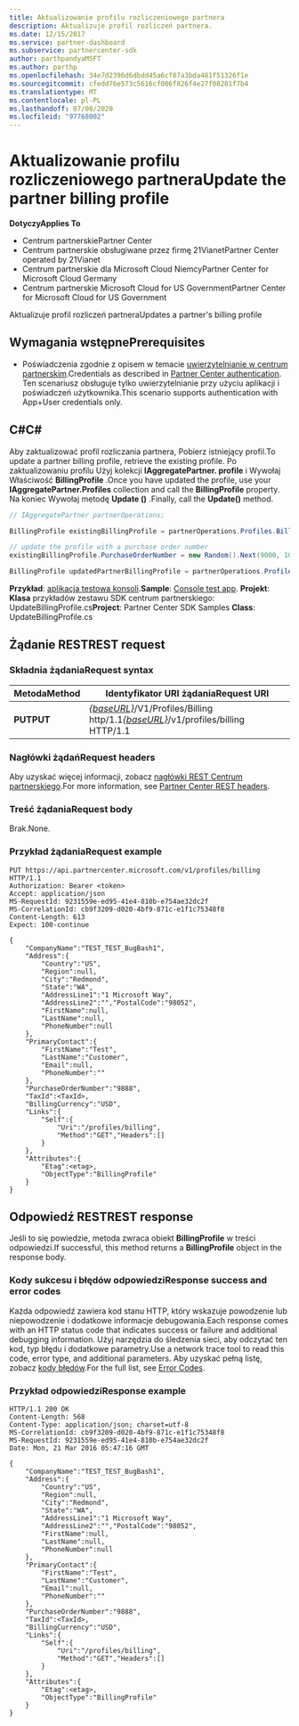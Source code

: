 ```yaml
---
title: Aktualizowanie profilu rozliczeniowego partnera
description: Aktualizuje profil rozliczeń partnera.
ms.date: 12/15/2017
ms.service: partner-dashboard
ms.subservice: partnercenter-sdk
author: parthpandyaMSFT
ms.author: parthp
ms.openlocfilehash: 34e7d2396d6dbdd45a6cf87a3bda481f51326f1e
ms.sourcegitcommit: cfedd76e573c5616cf006f826f4e27f08281f7b4
ms.translationtype: MT
ms.contentlocale: pl-PL
ms.lasthandoff: 07/08/2020
ms.locfileid: "97768002"
---
```

# <a name="update-the-partner-billing-profile"></a><span data-ttu-id="9add6-103">Aktualizowanie profilu rozliczeniowego partnera</span><span class="sxs-lookup"><span data-stu-id="9add6-103">Update the partner billing profile</span></span>

<span data-ttu-id="9add6-104">**Dotyczy**</span><span class="sxs-lookup"><span data-stu-id="9add6-104">**Applies To**</span></span>

- <span data-ttu-id="9add6-105">Centrum partnerskie</span><span class="sxs-lookup"><span data-stu-id="9add6-105">Partner Center</span></span>
- <span data-ttu-id="9add6-106">Centrum partnerskie obsługiwane przez firmę 21Vianet</span><span class="sxs-lookup"><span data-stu-id="9add6-106">Partner Center operated by 21Vianet</span></span>
- <span data-ttu-id="9add6-107">Centrum partnerskie dla Microsoft Cloud Niemcy</span><span class="sxs-lookup"><span data-stu-id="9add6-107">Partner Center for Microsoft Cloud Germany</span></span>
- <span data-ttu-id="9add6-108">Centrum partnerskie Microsoft Cloud for US Government</span><span class="sxs-lookup"><span data-stu-id="9add6-108">Partner Center for Microsoft Cloud for US Government</span></span>

<span data-ttu-id="9add6-109">Aktualizuje profil rozliczeń partnera</span><span class="sxs-lookup"><span data-stu-id="9add6-109">Updates a partner's billing profile</span></span>

## <a name="prerequisites"></a><span data-ttu-id="9add6-110">Wymagania wstępne</span><span class="sxs-lookup"><span data-stu-id="9add6-110">Prerequisites</span></span>

- <span data-ttu-id="9add6-111">Poświadczenia zgodnie z opisem w temacie [uwierzytelnianie w centrum partnerskim](partner-center-authentication.md).</span><span class="sxs-lookup"><span data-stu-id="9add6-111">Credentials as described in [Partner Center authentication](partner-center-authentication.md).</span></span> <span data-ttu-id="9add6-112">Ten scenariusz obsługuje tylko uwierzytelnianie przy użyciu aplikacji i poświadczeń użytkownika.</span><span class="sxs-lookup"><span data-stu-id="9add6-112">This scenario supports authentication with App+User credentials only.</span></span>

## <a name="c"></a><span data-ttu-id="9add6-113">C\#</span><span class="sxs-lookup"><span data-stu-id="9add6-113">C\#</span></span>

<span data-ttu-id="9add6-114">Aby zaktualizować profil rozliczania partnera, Pobierz istniejący profil.</span><span class="sxs-lookup"><span data-stu-id="9add6-114">To update a partner billing profile, retrieve the existing profile.</span></span> <span data-ttu-id="9add6-115">Po zaktualizowaniu profilu Użyj kolekcji **IAggregatePartner. profile** i Wywołaj Właściwość **BillingProfile** .</span><span class="sxs-lookup"><span data-stu-id="9add6-115">Once you have updated the profile, use your **IAggregatePartner.Profiles** collection and call the **BillingProfile** property.</span></span> <span data-ttu-id="9add6-116">Na koniec Wywołaj metodę **Update ()** .</span><span class="sxs-lookup"><span data-stu-id="9add6-116">Finally, call the **Update()** method.</span></span>

``` csharp
// IAggregatePartner partnerOperations;

BillingProfile existingBillingProfile = partnerOperations.Profiles.BillingProfile.Get();

// update the profile with a purchase order number
existingBillingProfile.PurchaseOrderNumber = new Random().Next(9000, 10000).ToString(CultureInfo.InvariantCulture);

BillingProfile updatedPartnerBillingProfile = partnerOperations.Profiles.BillingProfile.Update(existingBillingProfile);
```

<span data-ttu-id="9add6-117">**Przykład**: [aplikacja testowa konsoli](console-test-app.md).</span><span class="sxs-lookup"><span data-stu-id="9add6-117">**Sample**: [Console test app](console-test-app.md).</span></span> <span data-ttu-id="9add6-118">**Projekt**: **Klasa** przykładów zestawu SDK centrum partnerskiego: UpdateBillingProfile.cs</span><span class="sxs-lookup"><span data-stu-id="9add6-118">**Project**: Partner Center SDK Samples **Class**: UpdateBillingProfile.cs</span></span>

## <a name="rest-request"></a><span data-ttu-id="9add6-119">Żądanie REST</span><span class="sxs-lookup"><span data-stu-id="9add6-119">REST request</span></span>

### <a name="request-syntax"></a><span data-ttu-id="9add6-120">Składnia żądania</span><span class="sxs-lookup"><span data-stu-id="9add6-120">Request syntax</span></span>

| <span data-ttu-id="9add6-121">Metoda</span><span class="sxs-lookup"><span data-stu-id="9add6-121">Method</span></span>  | <span data-ttu-id="9add6-122">Identyfikator URI żądania</span><span class="sxs-lookup"><span data-stu-id="9add6-122">Request URI</span></span>                                                              |
|---------|--------------------------------------------------------------------------|
| <span data-ttu-id="9add6-123">**PUT**</span><span class="sxs-lookup"><span data-stu-id="9add6-123">**PUT**</span></span> | <span data-ttu-id="9add6-124">[*{baseURL}*](partner-center-rest-urls.md)/V1/Profiles/Billing http/1.1</span><span class="sxs-lookup"><span data-stu-id="9add6-124">[*{baseURL}*](partner-center-rest-urls.md)/v1/profiles/billing HTTP/1.1</span></span> |

### <a name="request-headers"></a><span data-ttu-id="9add6-125">Nagłówki żądań</span><span class="sxs-lookup"><span data-stu-id="9add6-125">Request headers</span></span>

<span data-ttu-id="9add6-126">Aby uzyskać więcej informacji, zobacz [nagłówki REST Centrum partnerskiego](headers.md).</span><span class="sxs-lookup"><span data-stu-id="9add6-126">For more information, see [Partner Center REST headers](headers.md).</span></span>

### <a name="request-body"></a><span data-ttu-id="9add6-127">Treść żądania</span><span class="sxs-lookup"><span data-stu-id="9add6-127">Request body</span></span>

<span data-ttu-id="9add6-128">Brak.</span><span class="sxs-lookup"><span data-stu-id="9add6-128">None.</span></span>

### <a name="request-example"></a><span data-ttu-id="9add6-129">Przykład żądania</span><span class="sxs-lookup"><span data-stu-id="9add6-129">Request example</span></span>

```http
PUT https://api.partnercenter.microsoft.com/v1/profiles/billing HTTP/1.1
Authorization: Bearer <token>
Accept: application/json
MS-RequestId: 9231559e-ed95-41e4-810b-e754ae32dc2f
MS-CorrelationId: cb9f3209-d020-4bf9-871c-e1f1c75348f8
Content-Length: 613
Expect: 100-continue

{
    "CompanyName":"TEST_TEST_BugBash1",
    "Address":{
        "Country":"US",
        "Region":null,
        "City":"Redmond",
        "State":"WA",
        "AddressLine1":"1 Microsoft Way",
        "AddressLine2":"","PostalCode":"98052",
        "FirstName":null,
        "LastName":null,
        "PhoneNumber":null
    },
    "PrimaryContact":{
        "FirstName":"Test",
        "LastName":"Customer",
        "Email":null,
        "PhoneNumber":""
    },
    "PurchaseOrderNumber":"9888",
    "TaxId":<TaxId>,
    "BillingCurrency":"USD",
    "Links":{
        "Self":{
            "Uri":"/profiles/billing",
            "Method":"GET","Headers":[]
        }
    },
    "Attributes":{
        "Etag":<etag>,
        "ObjectType":"BillingProfile"
    }
}
```

## <a name="rest-response"></a><span data-ttu-id="9add6-130">Odpowiedź REST</span><span class="sxs-lookup"><span data-stu-id="9add6-130">REST response</span></span>

<span data-ttu-id="9add6-131">Jeśli to się powiedzie, metoda zwraca obiekt **BillingProfile** w treści odpowiedzi.</span><span class="sxs-lookup"><span data-stu-id="9add6-131">If successful, this method returns a **BillingProfile** object in the response body.</span></span>

### <a name="response-success-and-error-codes"></a><span data-ttu-id="9add6-132">Kody sukcesu i błędów odpowiedzi</span><span class="sxs-lookup"><span data-stu-id="9add6-132">Response success and error codes</span></span>

<span data-ttu-id="9add6-133">Każda odpowiedź zawiera kod stanu HTTP, który wskazuje powodzenie lub niepowodzenie i dodatkowe informacje debugowania.</span><span class="sxs-lookup"><span data-stu-id="9add6-133">Each response comes with an HTTP status code that indicates success or failure and additional debugging information.</span></span> <span data-ttu-id="9add6-134">Użyj narzędzia do śledzenia sieci, aby odczytać ten kod, typ błędu i dodatkowe parametry.</span><span class="sxs-lookup"><span data-stu-id="9add6-134">Use a network trace tool to read this code, error type, and additional parameters.</span></span> <span data-ttu-id="9add6-135">Aby uzyskać pełną listę, zobacz [kody błędów](error-codes.md).</span><span class="sxs-lookup"><span data-stu-id="9add6-135">For the full list, see [Error Codes](error-codes.md).</span></span>

### <a name="response-example"></a><span data-ttu-id="9add6-136">Przykład odpowiedzi</span><span class="sxs-lookup"><span data-stu-id="9add6-136">Response example</span></span>

```http
HTTP/1.1 200 OK
Content-Length: 568
Content-Type: application/json; charset=utf-8
MS-CorrelationId: cb9f3209-d020-4bf9-871c-e1f1c75348f8
MS-RequestId: 9231559e-ed95-41e4-810b-e754ae32dc2f
Date: Mon, 21 Mar 2016 05:47:16 GMT

{
    "CompanyName":"TEST_TEST_BugBash1",
    "Address":{
        "Country":"US",
        "Region":null,
        "City":"Redmond",
        "State":"WA",
        "AddressLine1":"1 Microsoft Way",
        "AddressLine2":"","PostalCode":"98052",
        "FirstName":null,
        "LastName":null,
        "PhoneNumber":null
    },
    "PrimaryContact":{
        "FirstName":"Test",
        "LastName":"Customer",
        "Email":null,
        "PhoneNumber":""
    },
    "PurchaseOrderNumber":"9888",
    "TaxId":<TaxId>,
    "BillingCurrency":"USD",
    "Links":{
        "Self":{
            "Uri":"/profiles/billing",
            "Method":"GET","Headers":[]
        }
    },
    "Attributes":{
        "Etag":<etag>,
        "ObjectType":"BillingProfile"
    }
}
```
